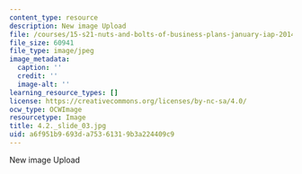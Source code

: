 ```yaml
---
content_type: resource
description: New image Upload
file: /courses/15-s21-nuts-and-bolts-of-business-plans-january-iap-2014/a6f951b9693da75361319b3a224409c9_4.2._slide_03.jpg
file_size: 60941
file_type: image/jpeg
image_metadata:
  caption: ''
  credit: ''
  image-alt: ''
learning_resource_types: []
license: https://creativecommons.org/licenses/by-nc-sa/4.0/
ocw_type: OCWImage
resourcetype: Image
title: 4.2._slide_03.jpg
uid: a6f951b9-693d-a753-6131-9b3a224409c9
---
```

New image Upload